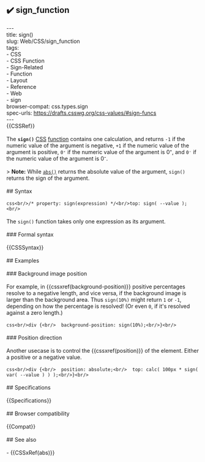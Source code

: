 ## ✔️ sign_function 
 ---<br/>title: sign()<br/>slug: Web/CSS/sign_function<br/>tags:<br/>  - CSS<br/>  - CSS Function<br/>  - Sign-Related<br/>  - Function<br/>  - Layout<br/>  - Reference<br/>  - Web<br/>  - sign<br/>browser-compat: css.types.sign<br/>spec-urls: https://drafts.csswg.org/css-values/#sign-funcs<br/>---<br/>{{CSSRef}}<br/><br/>The **`sign()`** [CSS](/en-US/docs/Web/CSS) [function](/en-US/docs/Web/CSS/CSS_Functions) contains one calculation, and returns `-1` if the numeric value of the argument is negative, `+1` if the numeric value of the argument is positive, `0⁺` if the numeric value of the argument is 0⁺, and `0⁻` if the numeric value of the argument is 0⁻.<br/><br/>> **Note:** While [`abs()`](/en-US/docs/Web/CSS/abs()) returns the absolute value of the argument, `sign()` returns the sign of the argument.<br/><br/>## Syntax<br/><br/>```css<br/>/* property: sign(expression) */<br/>top: sign( --value );<br/>```<br/><br/>The `sign()` function takes only one expression as its argument.<br/><br/>### Formal syntax<br/><br/>{{CSSSyntax}}<br/><br/>## Examples<br/><br/>### Background image position<br/><br/>For example, in {{cssxref(background-position)}} positive percentages resolve to a negative length, and vice versa, if the background image is larger than the background area. Thus `sign(10%)` might return `1` or `-1`, depending on how the percentage is resolved! (Or even `0`, if it's resolved against a zero length.)<br/><br/>```css<br/>div {<br/>  background-position: sign(10%);<br/>}<br/>```<br/><br/>### Position direction<br/><br/>Another usecase is to control the {{cssxref(position)}} of the element. Either a positive or a negative value.<br/><br/>```css<br/>div {<br/>  position: absolute;<br/>  top: calc( 100px * sign( var( --value ) ) );<br/>}<br/>```<br/><br/>## Specifications<br/><br/>{{Specifications}}<br/><br/>## Browser compatibility<br/><br/>{{Compat}}<br/><br/>## See also<br/><br/>- {{CSSxRef(abs)}}<br/>